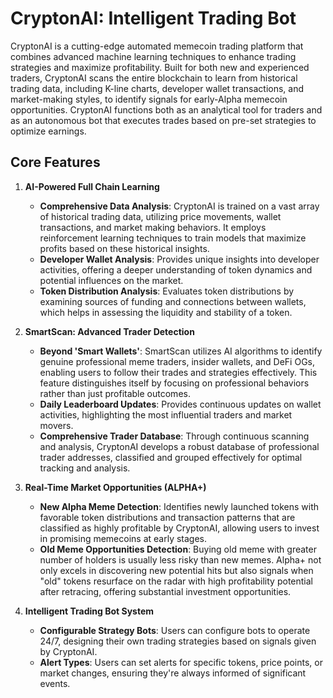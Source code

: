 # CryptonAI: Intelligent Trading Bot

CryptonAI is a cutting-edge automated memecoin trading platform that combines advanced machine learning techniques to enhance trading strategies and maximize profitability. Built for both new and experienced traders, CryptonAI scans the entire blockchain to learn from historical trading data, including K-line charts, developer wallet transactions, and market-making styles, to identify signals for early-Alpha memecoin opportunities. CryptonAI functions both as an analytical tool for traders and as an autonomous bot that executes trades based on pre-set strategies to optimize earnings.

## Core Features

1. **AI-Powered Full Chain Learning**
   - **Comprehensive Data Analysis**: CryptonAI is trained on a vast array of historical trading data, utilizing price movements, wallet transactions, and market making behaviors. It employs reinforcement learning techniques to train models that maximize profits based on these historical insights.
   - **Developer Wallet Analysis**: Provides unique insights into developer activities, offering a deeper understanding of token dynamics and potential influences on the market.
   - **Token Distribution Analysis**: Evaluates token distributions by examining sources of funding and connections between wallets, which helps in assessing the liquidity and stability of a token.

2. **SmartScan: Advanced Trader Detection**
   - **Beyond 'Smart Wallets'**: SmartScan utilizes AI algorithms to identify genuine professional meme traders, insider wallets, and DeFi OGs, enabling users to follow their trades and strategies effectively. This feature distinguishes itself by focusing on professional behaviors rather than just profitable outcomes.
   - **Daily Leaderboard Updates**: Provides continuous updates on wallet activities, highlighting the most influential traders and market movers.
   - **Comprehensive Trader Database**: Through continuous scanning and analysis, CryptonAI develops a robust database of professional trader addresses, classified and grouped effectively for optimal tracking and analysis.

3. **Real-Time Market Opportunities (ALPHA+)**
   - **New Alpha Meme Detection**: Identifies newly launched tokens with favorable token distributions and transaction patterns that are classified as highly profitable by CryptonAI, allowing users to invest in promising memecoins at early stages.
   - **Old Meme Opportunities Detection**: Buying old meme with greater number of holders is usually less risky than new memes. Alpha+ not only excels in discovering new potential hits but also signals when "old" tokens resurface on the radar with high profitability potential after retracing, offering substantial investment opportunities.

4. **Intelligent Trading Bot System**
   - **Configurable Strategy Bots**: Users can configure bots to operate 24/7, designing their own trading strategies based on signals given by CryptonAI.
   - **Alert Types**: Users can set alerts for specific tokens, price points, or market changes, ensuring they're always informed of significant events.
